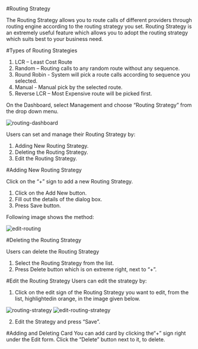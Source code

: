 #Routing Strategy

The Routing Strategy allows you to route calls of different providers through routing engine according to the routing strategy you set. Routing Strategy is an extremely useful feature which allows you to adopt the routing strategy which suits best to your business need.

#Types of Routing Strategies

  1. LCR – Least Cost Route
  2. Random – Routing calls to any random route without any sequence.
  3. Round Robin - System will pick a route calls according to sequence you selected.
  4. Manual - Manual pick by the selected route.
  5. Reverse LCR – Most Expensive route will be picked first.

On the Dashboard, select Management and choose “Routing Strategy” from the drop down menu.

<img src="https://raw.githubusercontent.com/digipigeon/connexcs-user-docs/master/img/routing-dashboard.png" alt="routing-dashboard"/>

Users can set and manage their Routing Strategy by:
  1.	Adding New Routing Strategy.
  2.	Deleting the Routing Strategy.
  3.	Edit the Routing Strategy.

#Adding New Routing Strategy

Click on the “+” sign to add a new Routing Strategy.

  1.	Click on the Add New button.  
  2.	Fill out the details of the dialog box.
  3.	Press Save button.

Following image shows the method:

<img src="https://raw.githubusercontent.com/digipigeon/connexcs-user-docs/master/img/edit-routing.png" alt="edit-routing"/>

#Deleting the Routing Strategy

Users can delete the Routing Strategy
  1.	Select the Routing Strategy from the list.
  2.	Press Delete button which is on extreme right, next to “+”.

#Edit the Routing Strategy
Users can edit the strategy by:

1.	Click on the edit sign of the Routing Strategy you want to edit, from the list, highlightedin orange, in the image given below.  

<img src="https://raw.githubusercontent.com/digipigeon/connexcs-user-docs/master/img/routing-strategy.png" alt="routing-strategy"/>

<img src="https://raw.githubusercontent.com/digipigeon/connexcs-user-docs/master/img/edit-routing-strategy.png" alt="edit-routing-strategy"/>

2.	Edit the Strategy and press “Save”.

#Adding and Deleting Card
You can add card by clicking the“+” sign right under the Edit form. Click the “Delete” button next to it, to delete.


